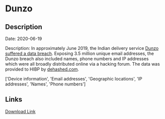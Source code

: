 # Dunzo

## Description

Date: 2020-06-19

Description:
In approximately June 2019, the Indian delivery service <a href="https://www.thenewsminute.com/article/dunzo-suffers-data-breach-launches-internal-investigation-128415" target="_blank" rel="noopener">Dunzo suffered a data breach</a>. Exposing 3.5 million unique email addresses, the Dunzo breach also included names, phone numbers and IP addresses which were all broadly distributed online via a hacking forum. The data was provided to HIBP by <a href="https://dehashed.com/" target="_blank" rel="noopener">dehashed.com</a>.


['Device information', 'Email addresses', 'Geographic locations', 'IP addresses', 'Names', 'Phone numbers']

## Links

[Download Link](https://link-to.net/1229997/334.9951127802087/dynamic/?r=ZHVuem8uY29t)